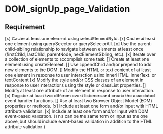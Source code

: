# DOM_signUp_page_Validation

## Requirement

[x] Cache at least one element using selectElementById.
[x] Cache at least one element using querySelector or querySelectorAll.
[x] Use the parent-child-sibling relationship to navigate between elements at least once (firstChild, lastChild, parentNode, nextElementSibling, etc.).
[x] Iterate over a collection of elements to accomplish some task.
[] Create at least one element using createElement.
[] Use appendChild and/or prepend to add new elements to the DOM.
[] Modify the HTML or text content of at least one element in response to user interaction using innerHTML, innerText, or textContent
[x] Modify the style and/or CSS classes of an element in response to user interactions using the style or classList properties.
[] Modify at least one attribute of an element in response to user interaction.
[x] Register at least two different event listeners and create the associated event handler functions.
[] Use at least two Browser Object Model (BOM) properties or methods.
[x] Include at least one form and/or input with HTML attribute validation.
[x] Include at least one form and/or input with DOM event-based validation. (This can be the same form or input as the one above, but should include event-based validation in addition to the HTML attribute validation.)


